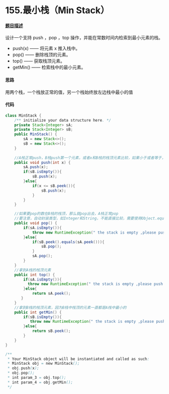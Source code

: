 # 155.最小栈（Min Stack）
####  [题目描述](https://leetcode-cn.com/problems/min-stack/)

设计一个支持 push ，pop ，top 操作，并能在常数时间内检索到最小元素的栈。

* push(x) —— 将元素 x 推入栈中。
* pop() —— 删除栈顶的元素。
* top() —— 获取栈顶元素。
* getMin() —— 检索栈中的最小元素。

#### 思路

用两个栈，一个栈放正常的值，另一个栈始终放左边栈中最小的值

#### 代码
```java
class MinStack {
    /** initialize your data structure here. */
    private Stack<Integer> sA;
    private Stack<Integer> sB;
    public MinStack() {
        sA = new Stack<>();
        sB = new Stack<>();
    }
    
    //A栈正常push，B栈push第一个元素，或者x和B栈的栈顶元素比较，如果小于或者等于，就push进B栈
    public void push(int x) {
        sA.push(x);
        if(sB.isEmpty()){
            sB.push(x);
        }else{
            if(x <= sB.peek()){
                sB.push(x);
            }
        }
    }

    //如果要pop的数在B栈的栈顶，那么就pop出去，A栈正常pop
    //要注意，自动封装类型，如Integer和String，不能直接比较，需要使用Object.equals()
    public void pop() {
        if(sA.isEmpty()){
            throw new RuntimeException(" the stack is empty ,please push some value");
        }else{
            if(sB.peek().equals(sA.peek())){
                sB.pop();
            }
            sA.pop();
        }        
    }
    //拿到A栈的栈顶元素
    public int top() {
        if(sA.isEmpty()){
          throw new RuntimeException(" the stack is empty ,please push some value");
        }else{
            return sA.peek();
       }
    }
    //拿到B栈的栈顶元素，因为B栈中栈顶的元素一直都是A栈中最小的
    public int getMin() {
        if(sB.isEmpty()){
           throw new RuntimeException(" the stack is empty ,please push some value");
        }else{
            return sB.peek();
        }
    }
}

/**
 * Your MinStack object will be instantiated and called as such:
 * MinStack obj = new MinStack();
 * obj.push(x);
 * obj.pop();
 * int param_3 = obj.top();
 * int param_4 = obj.getMin();
 */
```
